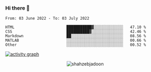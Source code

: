 ### Hi there 👋

<!--START_SECTION:waka-->

```text
From: 03 June 2022 - To: 03 July 2022

HTML                       ███████████▓░░░░░░░░░░░░░   47.10 %
CSS                        ██████████▓░░░░░░░░░░░░░░   42.46 %
Markdown                   ██░░░░░░░░░░░░░░░░░░░░░░░   08.56 %
MATLAB                     ░░░░░░░░░░░░░░░░░░░░░░░░░   00.66 %
Other                      ░░░░░░░░░░░░░░░░░░░░░░░░░   00.52 %
```

<!--END_SECTION:waka-->

<!--
For more information regarding WakaTime, go to https://github.com/athul/waka-readme#new-to-wakatime
-->

[![activity graph](https://activity-graph.herokuapp.com/graph?username=shahzeb-jadoon&custom_title=Shahzeb's%20Activity%20Graph&theme=github-light&hide_border=true)](https://github.com/ashutosh00710/github-readme-activity-graph)

<p align="center"> <img src="https://github-readme-stats.vercel.app/api?username=shahzeb-jadoon&show_icons=true&theme=dracula" alt="shahzebjadoon" />

<!--
**shahzeb-jadoon/shahzeb-jadoon** is a ✨ _special_ ✨ repository because its `README.md` (this file) appears on your GitHub profile.

Here are some ideas to get you started:

- 🔭 I’m currently working on ...
- 🌱 I’m currently learning ...
- 👯 I’m looking to collaborate on ...
- 🤔 I’m looking for help with ...
- 💬 Ask me about ...
- 📫 How to reach me: ...
- 😄 Pronouns: ...
- ⚡ Fun fact: ...
-->
